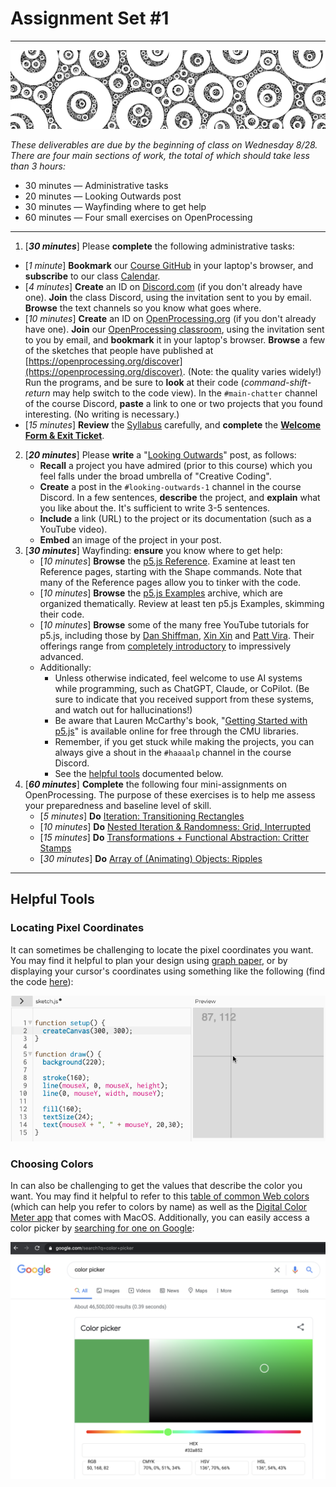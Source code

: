 # Assignment Set #1

---

![assignment_0_banner.png](images/assignment_0_banner.png)

*These deliverables are due by the beginning of class on Wednesday 8/28. There are four main sections of work, the total of which should take less than 3 hours:*

* 30 minutes — Administrative tasks
* 20 minutes — Looking Outwards post
* 30 minutes — Wayfinding where to get help
* 60 minutes — Four small exercises on OpenProcessing

---

1. [***30 minutes***] Please **complete** the following administrative tasks:
  * [*1 minute*] **Bookmark** our [Course GitHub](https://github.com/golanlevin/60-212/blob/main/2024/readme.md) in your laptop's browser, and **subscribe** to our class [Calendar](http://bit.ly/golancoursecalendar). 
  * [*4 minutes*] **Create** an ID on [Discord.com](https://discord.com/) (if you don't already have one). **Join** the class Discord, using the invitation sent to you by email. **Browse** the text channels so you know what goes where.
  * [*10 minutes*] **Create** an ID on [OpenProcessing.org](https://openprocessing.org) (if you don't already have one). **Join** our [OpenProcessing classroom](https://openprocessing.org/class/93074#/), using the invitation sent to you by email, and **bookmark** it in your laptop's browser. **Browse** a few of the sketches that people have published at [https://openprocessing.org/discover](https://openprocessing.org/discover). (Note: the quality varies widely!) Run the programs, and be sure to **look** at their code (*command-shift-return* may help switch to the code view). In the `#main-chatter` channel of the course Discord, **paste** a link to one or two projects that you found interesting. (No writing is necessary.) 
  * [*15 minutes*] **Review** the [Syllabus](https://github.com/golanlevin/60-212/blob/main/2024/syllabus/60-212_syllabus_fall2024.md) carefully, and **complete** the [**Welcome Form & Exit Ticket**](https://forms.gle/qa1upyvUXWk1dWra6).
2. [***20 minutes***] Please **write** a "[Looking Outwards](https://github.com/golanlevin/lectures/blob/master/syllabi/looking-outwards.md)" post, as follows: 
	* **Recall** a project you have admired (prior to this course) which you feel falls under the broad umbrella of "Creative Coding". 
	* **Create** a post in the `#looking-outwards-1` channel in the course Discord. In a few sentences, **describe** the project, and **explain** what you like about the. It's sufficient to write 3-5 sentences. 
	* **Include** a link (URL) to the project or its documentation (such as a YouTube video).
	* **Embed** an image of the project in your post. 
3. [***30 minutes***] Wayfinding: **ensure** you know where to get help: 
   * [*10 minutes*] **Browse** the [p5.js Reference](https://archive.p5js.org/reference/). Examine at least ten Reference pages, starting with the Shape commands. Note that many of the Reference pages allow you to tinker with the code.
   * [*10 minutes*] **Browse** the [p5.js Examples](https://archive.p5js.org/examples/) archive, which are organized thematically. Review at least ten p5.js Examples, skimming their code.
   * [*10 minutes*] **Browse** some of the many free YouTube tutorials for p5.js, including those by [Dan Shiffman](https://www.youtube.com/@TheCodingTrain/playlists), [Xin Xin](https://www.youtube.com/@xinxin1011/videos) and [Patt Vira](https://www.youtube.com/@pattvira/playlists). Their offerings range from [completely introductory](https://www.youtube.com/watch?v=HerCR8bw_GE&list=PLRqwX-V7Uu6Zy51Q-x9tMWIv9cueOFTFA) to impressively advanced.
   * Additionally: 
      * Unless otherwise indicated, feel welcome to use AI systems while programming, such as ChatGPT, Claude, or CoPilot. (Be sure to indicate that you received support from these systems, and watch out for hallucinations!)
      * Be aware that Lauren McCarthy's book, "[Getting Started with p5.js](https://learning.oreilly.com/library/view/getting-started-with/9781457186769/?sso_link=yes&sso_link_from=cmu-edu)" is available online for free through the CMU libraries.
      * Remember, if you get stuck while making the projects, you can always give a shout in the `#haaaalp` channel in the course Discord.
      * See the [helpful tools](#helpful-tools) documented below. 
4. [***60 minutes***] **Complete** the following four mini-assignments on OpenProcessing. The purpose of these exercises is to help me assess your preparedness and baseline level of skill.
   * [*5 minutes*] **Do** [Iteration: Transitioning Rectangles](https://openprocessing.org/class/93074/#/c/93123)
   * [*10 minutes*] **Do** [Nested Iteration & Randomness: Grid, Interrupted](https://openprocessing.org/class/93074/#/c/93124)
   * [*15 minutes*] **Do** [Transformations + Functional Abstraction: Critter Stamps](https://openprocessing.org/class/93074/#/c/93122)
   * [*30 minutes*] **Do** [Array of (Animating) Objects: Ripples](https://openprocessing.org/class/93074/#/c/93126)

   
  
---

## Helpful Tools

### Locating Pixel Coordinates

It can sometimes be challenging to locate the pixel coordinates you want. You may find it helpful to plan your design using [graph paper](https://print-graph-paper.com/), or by displaying your cursor's coordinates using something like the following (find the code [here](https://editor.p5js.org/golan/sketches/vvEg7XbQ4)):

![mouse-recording.gif](images/mouse-recording.gif)

### Choosing Colors

In can also be challenging to get the values that describe the color you want. You may find it helpful to refer to this [table of common Web colors](https://en.wikipedia.org/wiki/Web_colors#Extended_colors) (which can help you refer to colors by name) as well as the [Digital Color Meter app](https://medium.com/mac-os-x/digital-color-meter-in-mac-machine-e961bedca040) that comes with MacOS. Additionally, you can easily access a color picker by [searching for one on Google](https://www.google.com/search?q=color+picker):

![google-color-picker.png](images/google-color-picker.png)




